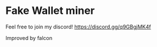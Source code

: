 <h1> Fake Wallet miner</h1>

Feel free to join my discord!
https://discord.gg/q9GBgjMK4f

Improved by falcon
